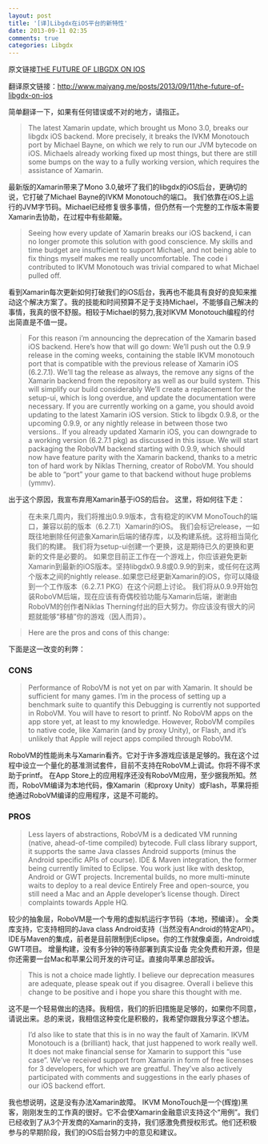 ```yaml
---
layout: post
title: '[译]Libgdx在iOS平台的新特性'
date: 2013-09-11 02:35
comments: true
categories: Libgdx
---
```

原文链接[THE FUTURE OF LIBGDX ON IOS](http://www.badlogicgames.com/wordpress/?p=3156)

翻译原文链接：http://www.maiyang.me/posts/2013/09/11/the-future-of-libgdx-on-ios

简单翻译一下，如果有任何错误或不对的地方，请指正。

> The latest Xamarin update, which brought us Mono 3.0, breaks our libgdx iOS backend. More precisely, it breaks the IVKM Monotouch port by Michael Bayne, on which we rely to run our JVM bytecode on iOS. Michaels already working fixed up most things, but there are still some bumps on the way to a fully working version, which requires the assistance of Xamarin.

最新版的Xamarin带来了Mono 3.0,破坏了我们的libgdx的iOS后台，更确切的说，它打破了Michael Bayne的IVKM Monotouch的端口。
我们依靠在iOS上运行的JVM字节码。Michael已经修复很多事情，但仍然有一个完整的工作版本需要Xamarin去协助，在过程中有些颠簸。

> Seeing how every update of Xamarin breaks our iOS backend, i can no longer promote this solution with good conscience. My skills and time budget are insufficient to support Michael, and not being able to fix things myself makes me really uncomfortable. The code i contributed to IKVM Monotouch was trivial compared to what Michael pulled off.

看到Xamarin每次更新如何打破我们的iOS后台，我再也不能具有良好的良知来推动这个解决方案了。我的技能和时间预算不足于支持Michael，不能够自己解决的事情，我真的很不舒服。相较于Michael的努力,我对IKVM Monotouch编程的付出简直是不值一提。

> For this reason i’m announcing the deprecation of the Xamarin based iOS backend. Here’s how that will go down:
We’ll push out the 0.9.9 release in the coming weeks, containing the stable IKVM monotouch port that is compatible with the previous release of Xamarin iOS (6.2.7.1).
We’ll tag the release as always, the remove any signs of the Xamarin backend from the repository as well as our build system. This will simplify our build considerably
We’ll create a replacement for the setup-ui, which is long overdue, and update the documentation were necessary.
If you are currently working on a game, you should avoid updating to the latest Xamarin iOS version. Stick to libgdx 0.9.8, or the upcoming 0.9.9, or any nightly release in between those two versions.. If you already updated Xamarin iOS, you can downgrade to a working version (6.2.7.1 pkg) as discussed in this issue.
We will start packaging the RoboVM backend starting with 0.9.9, which should now have feature parity with the Xamarin backend, thanks to a metric ton of hard work by Niklas Therning, creator of RoboVM. You should be able to “port” your game to that backend without huge problems (ymmv).

出于这个原因，我宣布弃用Xamarin基于iOS的后台。
这里，将如何往下走：
> 在未来几周内，我们将推出0.9.9版本，含有稳定的IKVM MonoTouch的端口，兼容以前的版本（6.2.7.1）Xamarin的iOS。
> 我们会标记release，一如既往地删除任何迹象Xamarin后端的储存库，以及构建系统。这将相当简化我们的构建。
> 我们将为setup-ui创建一个更换，这是期待已久的更换和更新的文件是必要的。
> 如果您目前正工作在一个游戏上，你应该避免更新Xamarin到最新的iOS版本。坚持libgdx0.9.8或0.9.9的到来，或任何在这两个版本之间的nightly release..如果您已经更新Xamarin的iOS，你可以降级到一个工作版本（6.2.7.1 PKG）在这个问题上讨论。
> 我们将从0.9.9开始包装RoboVM后端，现在应该有奇偶校验功能与Xamarin后端，谢谢由RoboVM的创作者Niklas Therning付出的巨大努力。你应该没有很大的问题就能够“移植”你的游戏（因人而异）。

<!--more-->

> Here are the pros and cons of this change:

下面是这一改变的利弊：

### CONS
> Performance of RoboVM is not yet on par with Xamarin. It should be sufficient for many games. I’m in the process of setting up a benchmark suite to quantify this Debugging is currently not supported in RoboVM. You will have to resort to printf.
No RoboVM apps on the app store yet, at least to my knowledge. However, RoboVM compiles to native code, like Xamarin (and by proxy Unity), or Flash, and it’s unlikely that Apple will reject apps compiled through RoboVM.

RoboVM的性能尚未与Xamarin看齐。它对于许多游戏应该是足够的。我在这个过程中设立一个量化的基准测试套件，目前不支持在RoboVM上调试。你将不得不求助于printf。
在App Store上的应用程序还没有RoboVM应用，至少据我所知。然而，RoboVM编译为本地代码，像Xamarin（和proxy Unity）或Flash，苹果将拒绝通过RoboVM编译的应用程序，这是不可能的。

### PROS
> Less layers of abstractions, RoboVM is a dedicated VM running (native, ahead-of-time compiled) bytecode.
> Full class library support, it supports the same Java classes Android supports (minus the Android specific APIs of course).
> IDE & Maven integration, the former being currently limited to Eclipse. You work just like with desktop, Android or GWT projects.
> Incremental builds, no more multi-minute waits to deploy to a real device
> Entirely Free and open-source, you still need a Mac and an Apple developer’s license though. Direct complaints towards Apple HQ.

较少的抽象层，RoboVM是一个专用的虚拟机运行字节码（本地，预编译）。
全类库支持，它支持相同的Java class Android支持（当然没有Android的特定API）。
IDE与Maven的集成，前者是目前限制到Eclipse。你的工作就像桌面，Android或GWT项目。
增量构建，没有多分钟的等待部署到真实设备
完全免费和开源，但是你还需要一台Mac和苹果公司开发的许可证。直接向苹果总部投诉。

> This is not a choice made lightly. I believe our deprecation measures are adequate, please speak out if you disagree. Overall i believe this change to be positive and i hope you share this thought with me.

这不是一个轻易做出的选择。我相信，我们的折旧措施是足够的，如果你不同意，请说出来。总的来说，我相信这种变化是积极的，我希望你跟我分享这个想法。

> I’d also like to state that this is in no way the fault of Xamarin. IKVM Monotouch is a (brilliant) hack, that just happened to work really well. It does not make financial sense for Xamarin to support this “use case”. We’ve received support from Xamarin in form of free licenses for 3 developers, for which we are greatful. They’ve also actively participated with comments and suggestions in the early phases of our iOS backend effort.

我也想说明，这是没有办法Xamarin故障。 IKVM MonoTouch是一个(辉煌)黑客，刚刚发生的工作真的很好。它不会使Xamarin金融意识支持这个“用例”。我们已经收到了从3个开发商的Xamarin的支持，我们感激免费授权形式。他们还积极参与的早期阶段，我们的iOS后台努力中的意见和建议。
